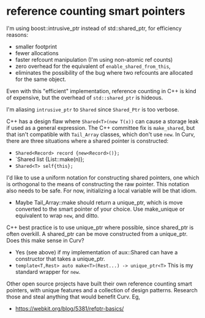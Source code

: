 # reference counting smart pointers

I'm using boost::intrusive_ptr instead of std::shared_ptr,
for efficiency reasons:
* smaller footprint
* fewer allocations
* faster refcount manipulation (I'm using non-atomic ref counts)
* zero overhead for the equivalent of `enable_shared_from_this`,
* eliminates the possibility of the bug where two refcounts are allocated
  for the same object.

Even with this "efficient" implementation, reference counting in C++ is
kind of expensive, but the overhead of `std::shared_ptr` is hideous.

I'm aliasing `intrusive_ptr` to `Shared` since `Shared_Ptr` is too verbose.

C++ has a design flaw where `Shared<T>(new T(x))` can cause a storage leak
if used as a general expression. The C++ committee fix is `make_shared`,
but that isn't compatible with `Tail_Array` classes, which don't use `new`.
In Curv, there are three situations where a shared pointer is constructed:
* `Shared<Record> record {new<Record>()};`
* `Shared<List> list {List::make(n)};
* `Shared<T> self{this};`

I'd like to use a uniform notation for constructing shared pointers,
one which is orthogonal to the means of constructing the raw pointer.
This notation also needs to be safe. For now, initializing a local variable
will be that idiom.
* Maybe Tail_Array::make should return a unique_ptr, which is move converted
  to the smart pointer of your choice. Use make_unique or equivalent to wrap
  `new`, and ditto.

C++ best practice is to use unique_ptr where possible, since shared_ptr
is often overkill. A shared_ptr can be move constructed from a unique_ptr.
Does this make sense in Curv?
* Yes (see above) if my implementation of aux::Shared can have a constructor
  that takes a unique_ptr.
* `template<T,Rest> auto make<T>(Rest...) -> unique_ptr<T>`
  This is my standard wrapper for `new`.

Other open source projects have built their own reference counting smart
pointers, with unique features and a collection of design patterns.
Research those and steal anything that would benefit Curv. Eg,
* https://webkit.org/blog/5381/refptr-basics/
